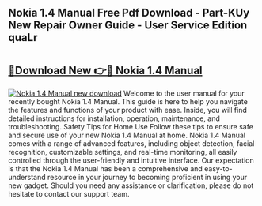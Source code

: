 ## Nokia 1.4 Manual Free Pdf Download - Part-KUy New Repair Owner Guide - User Service Edition quaLr

# <h2><a href="http://cf17333.oget.top/?id=Nokia+1.4+Manual">🔗Download New 👉🔴 Nokia 1.4 Manual</a></h2>

[![Nokia 1.4 Manual new download](https://i.imgur.com/5g1atiW.png)](http://cf17333.oget.top/?id=Nokia+1.4+Manual)
Welcome to the user manual for your recently bought Nokia 1.4 Manual. This guide is here to help you navigate the features and functions of your product with ease. Inside, you will find detailed instructions for installation, operation, maintenance, and troubleshooting. Safety Tips for Home Use Follow these tips to ensure safe and secure use of your new Nokia 1.4 Manual at home. Nokia 1.4 Manual comes with a range of advanced features, including object detection, facial recognition, customizable settings, and real-time monitoring, all easily controlled through the user-friendly and intuitive interface. Our expectation is that the Nokia 1.4 Manual has been a comprehensive and easy-to-understand resource in your journey to becoming proficient in using your new gadget. Should you need any assistance or clarification, please do not hesitate to contact our support team.
